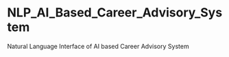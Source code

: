 # NLP_AI_Based_Career_Advisory_System
Natural Language Interface of AI based Career Advisory System
